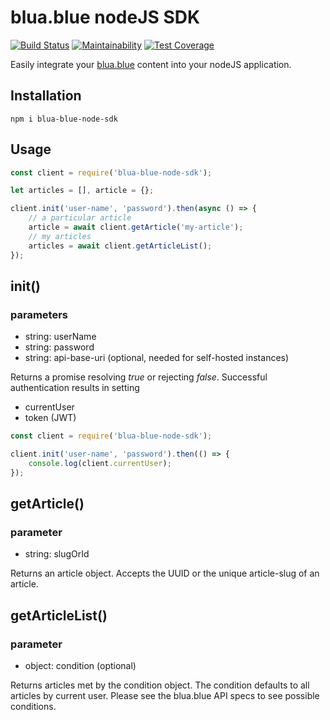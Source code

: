 # blua.blue nodeJS SDK

[![Build Status](https://travis-ci.com/blua-blue/blua-blue-node-sdk.svg?branch=master)](https://travis-ci.com/blua-blue/blua-blue-node-sdk)
[![Maintainability](https://api.codeclimate.com/v1/badges/7458956afd25f9e76de7/maintainability)](https://codeclimate.com/github/blua-blue/blua-blue-node-sdk/maintainability)
[![Test Coverage](https://api.codeclimate.com/v1/badges/7458956afd25f9e76de7/test_coverage)](https://codeclimate.com/github/blua-blue/blua-blue-node-sdk/test_coverage)

Easily integrate your [blua.blue](https://blua.blue) content into your nodeJS application.

## Installation

`npm i blua-blue-node-sdk`

## Usage

```javascript
const client = require('blua-blue-node-sdk');

let articles = [], article = {};

client.init('user-name', 'password').then(async () => {
    // a particular article
    article = await client.getArticle('my-article');
    // my articles
    articles = await client.getArticleList();
});

```

## init()

### parameters
- string: userName
- string: password
- string: api-base-uri (optional, needed for self-hosted instances)

Returns a promise resolving _true_ or rejecting _false_. Successful authentication results in setting 
- currentUser
- token (JWT)

```javascript
const client = require('blua-blue-node-sdk');

client.init('user-name', 'password').then(() => {
    console.log(client.currentUser);
});
``` 

## getArticle()

### parameter
- string: slugOrId

Returns an article object. Accepts the UUID or the unique article-slug of an article. 

## getArticleList()

### parameter
- object: condition (optional)

Returns articles met by the condition object. The condition defaults to all articles by current user.
Please see the blua.blue API specs to see possible conditions.